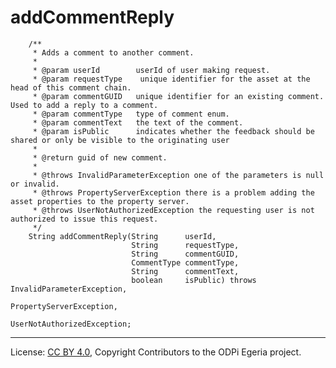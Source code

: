 <!-- SPDX-License-Identifier: CC-BY-4.0 -->
<!-- Copyright Contributors to the ODPi Egeria project. -->

# addCommentReply

```
    /**
     * Adds a comment to another comment.
     *
     * @param userId        userId of user making request.
     * @param requestType    unique identifier for the asset at the head of this comment chain.
     * @param commentGUID   unique identifier for an existing comment.  Used to add a reply to a comment.
     * @param commentType   type of comment enum.
     * @param commentText   the text of the comment.
     * @param isPublic      indicates whether the feedback should be shared or only be visible to the originating user
     *
     * @return guid of new comment.
     *
     * @throws InvalidParameterException one of the parameters is null or invalid.
     * @throws PropertyServerException there is a problem adding the asset properties to the property server.
     * @throws UserNotAuthorizedException the requesting user is not authorized to issue this request.
     */
    String addCommentReply(String      userId,
                           String      requestType,
                           String      commentGUID,
                           CommentType commentType,
                           String      commentText,
                           boolean     isPublic) throws InvalidParameterException,
                                                        PropertyServerException,
                                                        UserNotAuthorizedException;
```



----
License: [CC BY 4.0](https://creativecommons.org/licenses/by/4.0/),
Copyright Contributors to the ODPi Egeria project.